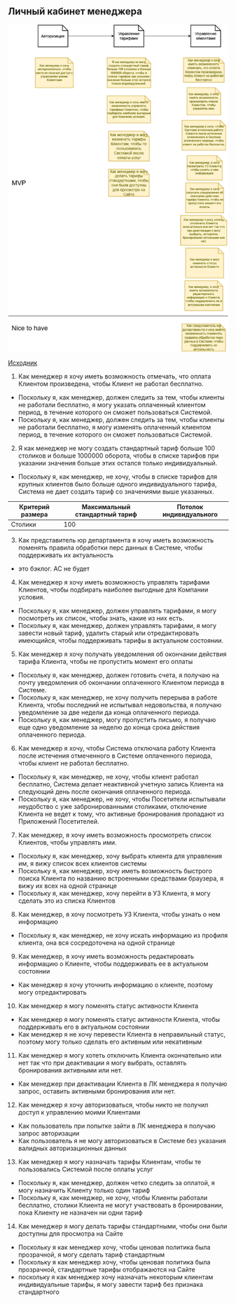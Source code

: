 ## Личный кабинет менеджера

![](../../img/us-client-lk.drawio.png)

[Исходник](../../src/us-client-lk.drawio)

1. Как менеджер я хочу иметь возможность отмечать, что оплата Клиентом произведена, чтобы Клиент не работал бесплатно.

* Поскольку я, как менеджер, должен следить за тем, чтобы клиенты не работали бесплатно, я могу указать оплаченный клиентом период, в течение которого он сможет пользоваться Системой.
* Поскольку я, как менеджер, должен следить за тем, чтобы клиенты не работали бесплатно, я могу изменять оплаченный клиентом период, в течение которого он сможет пользоваться Системой.

2. Я как менеджер не могу создать стандартный тариф больше 100 столиков и больше 1000000 оборота, чтобы в списке тарифов при указании значения больше этих остался только индивидуальный.

* Поскольку я, как менеджер, не хочу, чтобы в списке тарифов для крупных клиентов было больше одного индивидуального тарифа, Система не дает создать тариф со значениями выше указанных.

|Критерий размера|Максимальный стандартный тариф|Потолок индивидуального|
|----------------|------------------------------|-----------------------|
|Столики|100|

3. Как представитель юр департамента я хочу иметь возможность поменять правила обработки перс данных в Системе, чтобы поддерживать их актуальность

* это бэклог. AC не будет

4. Как менеджер я хочу иметь возможность управлять тарифами Клиентов, чтобы подбирать наиболее выгодные для Компании условия.

* Поскольку я, как менеджер, должен управлять тарифами, я могу посмотреть их список, чтобы знать, какие из них есть.
* Поскольку я, как менеджер, должен управлять тарифами, я могу завести новый тариф, удалить старый или отредактировать имеющийся, чтобы поддерживать тарифы в актуальном состоянии.

5. Как менеджер я хочу получать уведомления об окончании действия тарифа Клиента, чтобы не пропустить момент его оплаты

* Поскольку я, как менеджер, должен готовить счета, я получаю на почту уведомления об окончании оплаченного Клиентом периода в Системе.
* Поскольку я, как менеджер, не хочу получить перерыва в работе Клиента, чтобы последний не испытывал недовольства, я получаю уведомление за две недели да конца оплаченного периода.
* Поскольку я, как менеджер, могу пропустить письмо, я получаю еще одно уведомление за неделю до конца срока действия оплаченного периода.

6. Как менеджер я хочу, чтобы Система отключала работу Клиента после истечения отмеченного в Системе оплаченного периода, чтобы клиент не работал бесплатно.

* Поскольку я, как менеджер, не хочу, чтобы клиент работал бесплатно, Система делает неактивной учетную запись Клиента на следующий день после окончания оплаченного периода.
* Поскольку я, как менеджер, не хочу, чтобы Посетители испытывали неудобство с уже забронированными столиками, отключение Клиента не ведет к тому, что активные бронирования пропадают из Приложений Посетителей.

7. Как менеджер, я хочу иметь возможность просмотреть список Клиентов, чтобы управлять ими.

* Поскольку я, как менеджер, хочу выбрать клиента для управления им, я вижу список всех клиентов системы
* Поскольку я, как менеджер, хочу иметь возможность быстрого поиска Клиента по названию встроенными средствами браузера, я вижу их всех на одной странице
* Поскольку я, как менеджер, хочу перейти в УЗ Клиента, я могу сделать это из списка Клиентов

8. Как менеджер, я хочу посмотреть УЗ Клиента, чтобы узнать о нем информацию

* Поскольку я, как менеджер, не хочу искать информацию из профиля клиента, она вся сосредоточена на одной странице

9. Как менеджер, я хочу иметь возможность редактировать информацию о Клиенте, чтобы поддерживать ее в актуальном состоянии

* Как менеджер я хочу уточнить информацию о клиенте, поэтому могу отредактировать

10. Как менеджер я могу поменять статус активности Клиента

* Как менеджер я могу поменять статус активности Клиента, чтобы поддерживать его в актуальном состоянии
* Как менеджер я не хочу перевести Клиента в неправильный статус, поэтому могу только сделать его активным или некативным

11. Как менеджер я могу хотеть отключить Клиента окончательно или нет так что при деактивации я могу выбрать, оставлять бронирования активными или нет.

* Как менеджер при деактивации Клиента в ЛК менеджера я получаю запрос, оставить активными бронирования или нет.

12. Как менеджер я хочу авторизоваться, чтобы никто не получил доступ к управлению моими Клиентами

* Как пользователь при попытке зайти в ЛК менеджера я получаю запрос авторизации
* Как пользователь я не могу авторизоваться в Системе без указания валидных авторизационных данных

13. Как менеджер я могу назначать тарифы Клиентам, чтобы те пользовались Системой после оплаты услуг

* Поскольку я, как менеджер, должен четко следить за оплатой, я могу назначить Клиенту только один тариф
* Поскольку я, как менеджер, не хочу, чтобы Клиенты работали бесплатно, столики Клиента не могут участвовать в бронировании, пока Клиенту не назначен ни одни тариф

14. Как менеджер я могу делать тарифы стандартными, чтобы они были доступны для просмотра на Сайте

* Поскольку я как менеджер хочу, чтобы ценовая политика была прозрачной, я могу сделать тариф стандартным
* Поскольку я как менеджер хочу, чтобы ценовая политика была прозрачной, стандартные тарифы отображаются на Сайте
* поскольку я как менеджер хочу назначать некоторым клиентам индивидуальные тарифы, я могу завести тариф без признака стандартного
